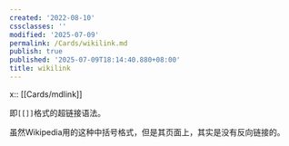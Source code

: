 ```yaml
---
created: '2022-08-10'
cssclasses: ''
modified: '2025-07-09'
permalink: /Cards/wikilink.md
publish: true
published: '2025-07-09T18:14:40.880+08:00'
title: wikilink
---
```

x:: [[Cards/mdlink]]

即`[[]]`格式的超链接语法。

虽然Wikipedia用的这种中括号格式，但是其页面上，其实是没有反向链接的。
